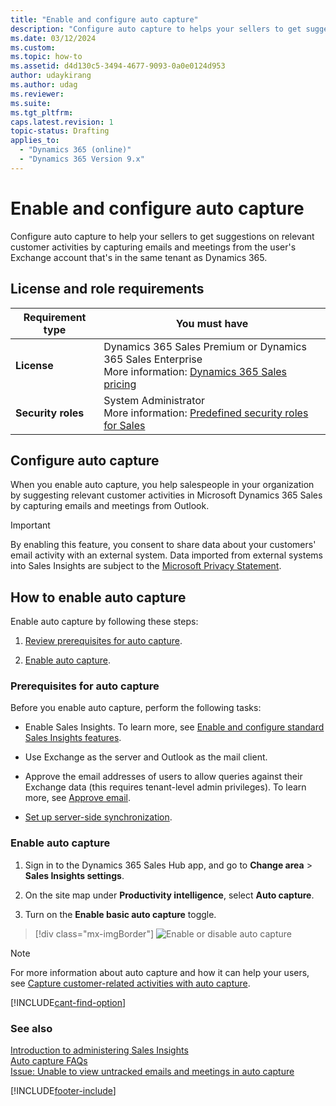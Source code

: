 ```yaml
---
title: "Enable and configure auto capture"
description: "Configure auto capture to helps your sellers to get suggestions on relevant customer activities by capturing emails and meetings from Outlook."
ms.date: 03/12/2024
ms.custom: 
ms.topic: how-to
ms.assetid: d4d130c5-3494-4677-9093-0a0e0124d953
author: udaykirang
ms.author: udag
ms.reviewer: 
ms.suite: 
ms.tgt_pltfrm: 
caps.latest.revision: 1
topic-status: Drafting
applies_to: 
  - "Dynamics 365 (online)"
  - "Dynamics 365 Version 9.x"
---
```


# Enable and configure auto capture 

Configure auto capture to help your sellers to get suggestions on relevant customer activities by capturing emails and meetings from the user's Exchange account that's in the same tenant as Dynamics 365.

## License and role requirements
| Requirement type | You must have |
|-----------------------|---------|
| **License** | Dynamics 365 Sales Premium or Dynamics 365 Sales Enterprise  <br>More information: [Dynamics 365 Sales pricing](https://dynamics.microsoft.com/sales/pricing/) |
| **Security roles** | System Administrator <br>  More information: [Predefined security roles for Sales](security-roles-for-sales.md)|


## Configure auto capture

When you enable auto capture, you help salespeople in your organization by suggesting relevant customer activities in Microsoft Dynamics 365 Sales by capturing emails and meetings from Outlook.

> [!IMPORTANT]
> By enabling this feature, you consent to share data about your customers' email activity with an external system. Data imported from external systems into Sales Insights are subject to the [Microsoft Privacy Statement](https://go.microsoft.com/fwlink/?linkid=2116778).


## How to enable auto capture

Enable auto capture by following these steps:

1.	[Review prerequisites for auto capture](#prerequisites-for-auto-capture).

2.	[Enable auto capture](#enable-auto-capture).

### Prerequisites for auto capture

Before you enable auto capture, perform the following tasks: 

-	Enable Sales Insights. To learn more, see [Enable and configure standard Sales Insights features](intro-admin-guide-sales-insights.md#enable-and-configure-standard-sales-insights-features).

- Use Exchange as the server and Outlook as the mail client. 
- Approve the email addresses of users to allow queries against their Exchange data (this requires tenant-level admin privileges). To learn more, see [Approve email](/dynamics365/customer-engagement/admin/connect-exchange-online#approve-email). 
-	[Set up server-side synchronization](/power-platform/admin/email-message-filtering-correlation).

### Enable auto capture

1.	Sign in to the Dynamics 365 Sales Hub app, and go to **Change area** > **Sales Insights settings**.

2.	On the site map under **Productivity intelligence**, select **Auto capture**. 

3.	Turn on the **Enable basic auto capture** toggle.

> [!div class="mx-imgBorder"]
> ![Enable or disable auto capture](media/si-admin-auto-capture-enable-disable.png "Enable or disable auto capture")

> [!NOTE]
> For more information about auto capture and how it can help your users, see [Capture customer-related activities with auto capture](auto-capture.md).


[!INCLUDE[cant-find-option](../includes/cant-find-option.md)]

### See also

[Introduction to administering Sales Insights](intro-admin-guide-sales-insights.md)  
[Auto capture FAQs](faqs-sales-insights.md#auto-capture)  
[Issue: Unable to view untracked emails and meetings in auto capture](/troubleshoot/dynamics-365/sales/troubleshoot-emails-issues#issue-unable-to-view-untracked-emails-and-meetings-in-auto-capture)  

[!INCLUDE[footer-include](../includes/footer-banner.md)]

